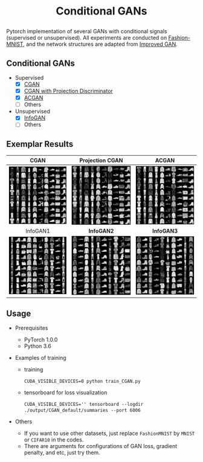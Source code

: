 # <p align="center"> Conditional GANs </p>

Pytorch implementation of several GANs with conditional signals (supervised or unsupervised). All experiments are conducted on [Fashion-MNIST](https://github.com/zalandoresearch/fashion-mnist), and the network structures are adapted from [Improved GAN](https://arxiv.org/abs/1606.03498).

## Conditional GANs

- Supervised
    - [x] [CGAN](http://arxiv.org/abs/1411.1784)
    - [x] [CGAN with Projection Discriminator](http://arxiv.org/abs/1802.05637)
    - [x] [ACGAN](http://arxiv.org/abs/1610.09585)
    - [ ] Others
- Unsupervised
    - [x] [InfoGAN](http://arxiv.org/abs/1606.03657)
    - [ ] Others

## Exemplar Results

CGAN                            | Projection CGAN                 | ACGAN
:---:                           | :---:                           | :---:
<img src="./pics/cgan.jpg">     | <img src="./pics/pcgan.jpg">    | <img src="./pics/acgan.jpg">
InfoGAN1                        | **InfoGAN2**                    | **InfoGAN3**
<img src="./pics/infogan1.jpg"> | <img src="./pics/infogan2.jpg"> | <img src="./pics/infogan3.jpg">

## Usage

- Prerequisites
    - PyTorch 1.0.0
    - Python 3.6

- Examples of training
    - training

        ```console
        CUDA_VISIBLE_DEVICES=0 python train_CGAN.py
        ```

    - tensorboard for loss visualization

        ```console
        CUDA_VISIBLE_DEVICES='' tensorboard --logdir ./output/CGAN_default/summaries --port 6006
        ```

- Others
    - If you want to use other datasets, just replace `FashionMNIST` by `MNIST` or `CIFAR10` in the codes.
    - There are arguments for configurations of GAN loss, gradient penalty, and etc, just try them.